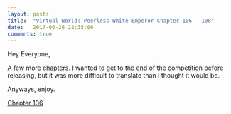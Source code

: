 ```yaml
---
layout: posts
title:  "Virtual World: Peerless White Emperor Chapter 106 - 108"
date:   2017-06-26 22:35:00
comments: true
---
```


Hey Everyone,

A few more chapters. I wanted to get to the end of the competition before releasing, but it was more difficult to translate than I thought it would be.

Anyways, enjoy.

[Chapter 106][vwpwe0106]

[vwpwe0106]: {{site.url}}/translations/vwpwe/0106.html

